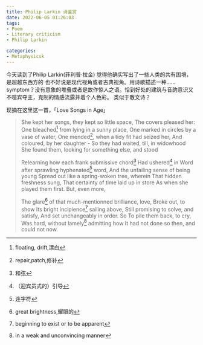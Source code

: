 ```yaml
---
title: Philip Larkin 诗鉴赏
date: 2022-06-05 01:26:03
tags:
- Poem
- Literary criticism
- Philip Larkin

categories:
- Metaphysicsk
---
```


















今天读到了Philip Larkin(菲利普·拉金) 觉得他确实写出了一些人类的共有困境，是超越东西方的 也不好说是现代视角或者古典视角。用诗歌描述一种……symptom？没有意象的堆叠或者是故作惊人之语。恰到好处的建筑与音韵意识又不喧宾夺主，克制的情感流露并着个人色彩。 类似于散文诗？

现摘在这里这一首，「Love Songs in Age」

> She kept her songs, they kept so little space,
> The covers pleased her:
> One bleached[^1] from lying in a sunny place,
> One marked in circles by a vase of water,
> One mended[^2], when a tidy fit had seized her,
> And coloured, by her daughter -
> So they had waited, till, in widowhood
> She found them, looking for something else, and stood
>
> Relearning how each frank submissive chord[^3]
> Had ushered[^4] in
> Word after sprawling hyphenated[^5] word,
> And the unfailing sense of being young
> Spread out like a spring-woken tree, wherein
> That hidden freshness sung,
> That certainty of time laid up in store
> As when she played them first. But, even more,
>
> The glare[^6] of that much-mentionned brilliance, love,
> Broke out, to show
> Its bright incipience[^7] sailing above,
> Still promising to solve, and satisfy,
> And set unchangeably in order. So
> To pile them back, to cry,
> Was hard, without lamely[^8] admitting how
> It had not done so then, and could not now.

[^1]: floating, drift,漂白
[^2]: repair,patch,修补
[^3]:和弦
[^4]:（迎宾员式的）引导
[^5]:连字符
[^6 ]:great brightness,耀眼的
[^7]:beginning to exist or to be apparent
[^8]:in a weak and unconvincing manner

